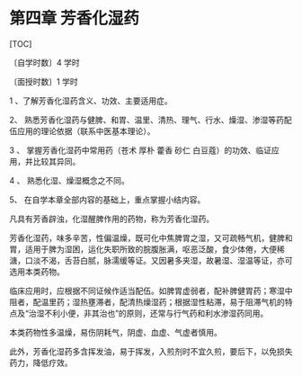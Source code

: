 # 第四章  芳香化湿药

[TOC]

〔自学时数〕4 学时

〔面授时数〕1 学时

1 、了解芳香化湿药含义、功效、主要适用症。

2、 熟悉芳香化湿药与健脾、和胃、温里、清热、理气、行水、燥湿、渗湿等药配伍应用的理论依据（联系中医基本理论）。

3 、 掌握芳香化湿药中常用药（苍术 厚朴 藿香 砂仁 白豆蔻）的功效、临证应用，并比较其异同。

4 、 熟悉化湿、燥湿概念之不同。

5、 在自学本章全部内容的基础上，重点掌握小结内容。

凡具有芳香辟浊，化湿醒脾作用的药物，称为芳香化湿药。

芳香化湿药，味多辛苦，性偏温燥，既可化中焦脾胃之湿，又可疏畅气机，健脾和胃，适用于脾为湿困，运化失职所致的脘腹胀满，呕恶泛酸，食少体倦，大便稀溏，口淡不渴，舌苔白腻，脉濡缓等证。又因暑多夹湿，故暑湿、湿温等证，亦可选用本类药物。

临床应用时，应根据不同证候作适当配伍。如脾胃虚弱者，配补脾健胃药；寒湿中阻者，配温里药；湿热壅滞者，配清热燥湿药；根据湿性粘滞，易于阻滞气机的特点及“治湿不利小便，非其治也”的原则，还常与行气药和利水渗湿药同用。

本类药物性多温燥，易伤阴耗气，阴虚、血虚、气虚者慎用。

此外，芳香化湿药多含挥发油，易于挥发，入煎剂时不宜久煎，要后下，以免损失药力，降低疗效。
